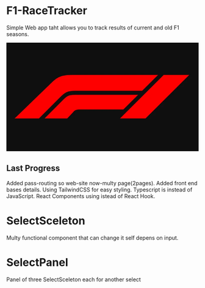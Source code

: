 # F1-RaceTracker
Simple Web app taht allows you to track results of current and old F1 seasons.

![F1-logo](./ReadmePhotos/f1.webp)


## Last Progress
Added pass-routing so web-site now-multy page(2pages). Added front end bases details. Using TailwindCSS for easy styling. Typescript is instead of JavaScript. React Components using istead of React Hook.

# SelectSceleton 
Multy functional component that can change it self depens on input.

# SelectPanel
Panel of three SelectSceleton each for another select 
